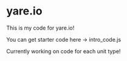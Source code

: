 # yare.io
This is my code for yare.io!

You can get starter code here -> intro_code.js

Currently working on code for each unit type!
